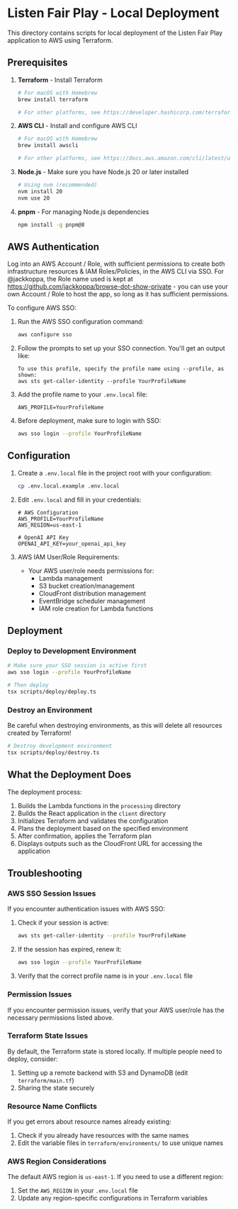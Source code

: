 # Listen Fair Play - Local Deployment

This directory contains scripts for local deployment of the Listen Fair Play application to AWS using Terraform.

## Prerequisites

1. **Terraform** - Install Terraform
   ```bash
   # For macOS with Homebrew
   brew install terraform

   # For other platforms, see https://developer.hashicorp.com/terraform/install
   ```

2. **AWS CLI** - Install and configure AWS CLI
   ```bash
   # For macOS with Homebrew
   brew install awscli
   
   # For other platforms, see https://docs.aws.amazon.com/cli/latest/userguide/getting-started-install.html
   ```

3. **Node.js** - Make sure you have Node.js 20 or later installed
   ```bash
   # Using nvm (recommended)
   nvm install 20
   nvm use 20
   ```

4. **pnpm** - For managing Node.js dependencies
   ```bash 
   npm install -g pnpm@8
   ```

## AWS Authentication

Log into an AWS Account / Role, with sufficient permissions to create both infrastructure resources & IAM Roles/Policies, in the AWS CLI via SSO. For @jackkoppa, the Role name used is kept at https://github.com/jackkoppa/browse-dot-show-private - you can use your own Account / Role to host the app, so long as it has sufficient permissions.

To configure AWS SSO:
1. Run the AWS SSO configuration command:
   ```bash
   aws configure sso
   ```

2. Follow the prompts to set up your SSO connection. You'll get an output like:
   ```
   To use this profile, specify the profile name using --profile, as shown:
   aws sts get-caller-identity --profile YourProfileName
   ```

3. Add the profile name to your `.env.local` file:
   ```
   AWS_PROFILE=YourProfileName
   ```

4. Before deployment, make sure to login with SSO:
   ```bash
   aws sso login --profile YourProfileName
   ```

## Configuration

1. Create a `.env.local` file in the project root with your configuration:
   ```bash
   cp .env.local.example .env.local
   ```

2. Edit `.env.local` and fill in your credentials:
   ```
   # AWS Configuration
   AWS_PROFILE=YourProfileName
   AWS_REGION=us-east-1
   
   # OpenAI API Key
   OPENAI_API_KEY=your_openai_api_key
   ```

3. AWS IAM User/Role Requirements:
   - Your AWS user/role needs permissions for:
     - Lambda management
     - S3 bucket creation/management
     - CloudFront distribution management
     - EventBridge scheduler management
     - IAM role creation for Lambda functions

## Deployment

### Deploy to Development Environment

```bash
# Make sure your SSO session is active first
aws sso login --profile YourProfileName

# Then deploy
tsx scripts/deploy/deploy.ts
```


### Destroy an Environment

Be careful when destroying environments, as this will delete all resources created by Terraform!

```bash
# Destroy development environment
tsx scripts/deploy/destroy.ts
```

## What the Deployment Does

The deployment process:

1. Builds the Lambda functions in the `processing` directory
2. Builds the React application in the `client` directory
3. Initializes Terraform and validates the configuration
4. Plans the deployment based on the specified environment
5. After confirmation, applies the Terraform plan
6. Displays outputs such as the CloudFront URL for accessing the application

## Troubleshooting

### AWS SSO Session Issues

If you encounter authentication issues with AWS SSO:

1. Check if your session is active:
   ```bash
   aws sts get-caller-identity --profile YourProfileName
   ```

2. If the session has expired, renew it:
   ```bash
   aws sso login --profile YourProfileName
   ```

3. Verify that the correct profile name is in your `.env.local` file

### Permission Issues

If you encounter permission issues, verify that your AWS user/role has the necessary permissions listed above.

### Terraform State Issues

By default, the Terraform state is stored locally. If multiple people need to deploy, consider:
1. Setting up a remote backend with S3 and DynamoDB (edit `terraform/main.tf`)
2. Sharing the state securely

### Resource Name Conflicts

If you get errors about resource names already existing:
1. Check if you already have resources with the same names
2. Edit the variable files in `terraform/environments/` to use unique names

### AWS Region Considerations

The default AWS region is `us-east-1`. If you need to use a different region:
1. Set the `AWS_REGION` in your `.env.local` file
2. Update any region-specific configurations in Terraform variables 